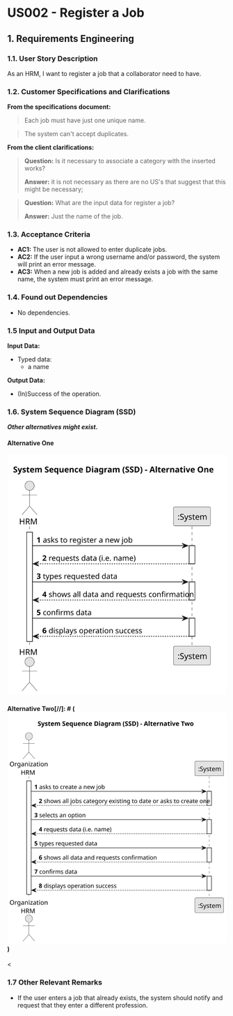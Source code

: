 # US002 - Register a Job


## 1. Requirements Engineering

### 1.1. User Story Description

As an HRM, I want to register a job that a collaborator need to have.
### 1.2. Customer Specifications and Clarifications 

**From the specifications document:**

>	Each job must have just one unique name. 

>	The system can't accept duplicates.

**From the client clarifications:**

> **Question:** Is it necessary to associate a category with the inserted works? 
>
> **Answer:** it is not necessary as there are no US's that suggest that this might be necessary;

> **Question:** What are the input data for register a job?
>
> **Answer:** Just the name of the job.

### 1.3. Acceptance Criteria

* **AC1:** The user is not allowed to enter duplicate jobs.
* **AC2:** If the user input a wrong username and/or password, the system will print an error message. 
* **AC3:** When a new job is added and already exists a job with the same name, the system must print an error message.

### 1.4. Found out Dependencies

* No dependencies.

### 1.5 Input and Output Data

**Input Data:**

* Typed data:
    * a name

**Output Data:**

* (In)Success of the operation.

### 1.6. System Sequence Diagram (SSD)

**_Other alternatives might exist._**

#### Alternative One

![System Sequence Diagram - Alternative One](svg/us002-system-sequence-diagram-alternative-one.svg)

#### Alternative Two[//]: # (![System Sequence Diagram - Alternative Two](svg/us002-system-sequence-diagram-alternative-two.svg))
<


### 1.7 Other Relevant Remarks

* If the user enters a job that already exists, the system should notify and request that they enter a different profession.